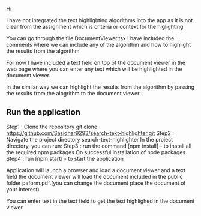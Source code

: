 Hi 

I have not integrated the text highlighting algorithms into the app as it is not clear from the assignment which is criteria or context for the higlighting

You can go through the file DocumentViewer.tsx I have included the comments where we can include any of the algorithm and how to highlight the results from the algorithm

For now I have included a text field on top of the document viewer in the web page where you can enter any text which will be highlighted in the document viewer.

In the similar way we can highlight the results from the algorithm by passing the results from the alogrithm to the document viewer.



## Run the application

Step1 : Clone the repository git clone https://github.com/Sasidhar9293/search-text-highlighter.git
Step2 : Navigate the project directory search-text-highlighter
In the project directory, you can run:
Step3 : run the command  [npm install] - to install all the required npm packages
On successful installation of node packages
Step4 : run [npm start] - to start the application 


Application will launch a browser and  load a document viewer  and a text field 
the document viewer will load the document included in the public folder paform.pdf.(you can change the document place the document of your interest)

You can enter text in the text field to get the text highlighed in the document viewer

